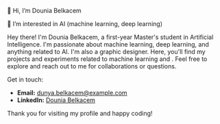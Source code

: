 
👋 Hi, I’m Dounia Belkacem

👀 I’m interested in AI (machine learning, deep learning)

Hey there!  I'm Dounia Belkacem, a first-year Master's student in Artificial Intelligence. I'm passionate about machine learning, deep learning, and anything related to AI. I'm also a graphic designer. Here, you'll find my projects and experiments related to machine learning and . Feel free to explore and reach out to me for collaborations or questions.

Get in touch:

- **Email:** dunya.belkacem@example.com
- **LinkedIn:** [Dounia Belkacem](https://www.linkedin.com/in/dounia-belkacem-153269236)

Thank you for visiting my profile and happy coding! 


